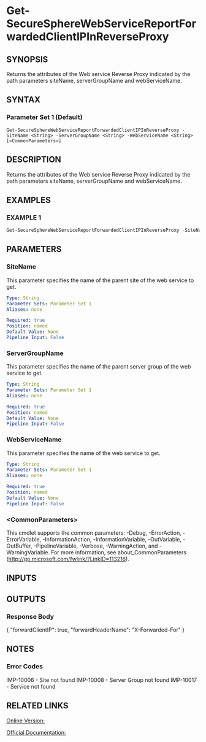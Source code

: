 ﻿# Get-SecureSphereWebServiceReportForwardedClientIPInReverseProxy

## SYNOPSIS
Returns the attributes of the Web service Reverse Proxy indicated by the path parameters siteName, serverGroupName and webServiceName.

## SYNTAX

### Parameter Set 1 (Default)
```
Get-SecureSphereWebServiceReportForwardedClientIPInReverseProxy -SiteName <String> -ServerGroupName <String> -WebServiceName <String> [<CommonParameters>]
```

## DESCRIPTION
Returns the attributes of the Web service Reverse Proxy indicated by the path parameters siteName, serverGroupName and webServiceName.

## EXAMPLES

### EXAMPLE 1

```powershell
Get-SecureSphereWebServiceReportForwardedClientIPInReverseProxy -SiteName "Denver" -ServerGroupName "HR-Prod" -WebServiceName "ODS-WebService"
```

## PARAMETERS

### SiteName
This parameter specifies the name of the parent site of the web service to get.

```yaml
Type: String
Parameter Sets: Parameter Set 1
Aliases: none

Required: true
Position: named
Default Value: None
Pipeline Input: False
```

### ServerGroupName
This parameter specifies the name of the parent server group of the web service to get.

```yaml
Type: String
Parameter Sets: Parameter Set 1
Aliases: none

Required: true
Position: named
Default Value: None
Pipeline Input: False
```

### WebServiceName
This parameter specifies the name of the web service to get.

```yaml
Type: String
Parameter Sets: Parameter Set 1
Aliases: none

Required: true
Position: named
Default Value: None
Pipeline Input: False
```

### \<CommonParameters\>
This cmdlet supports the common parameters: -Debug, -ErrorAction, -ErrorVariable, -InformationAction, -InformationVariable, -OutVariable, -OutBuffer, -PipelineVariable, -Verbose, -WarningAction, and -WarningVariable. For more information, see about_CommonParameters (http://go.microsoft.com/fwlink/?LinkID=113216).

## INPUTS

## OUTPUTS

### Response Body
{
"forwardClientIP": true,
"forwardHeaderName": "X-Forwarded-For"
}

## NOTES

### Error Codes
IMP-10006 - Site not found
IMP-10008 - Server Group not found
IMP-10017 - Service not found

## RELATED LINKS

[Online Version:](https://github.com/akshinmustafayev/Documentation/MD)

[Official Documentation:](https://docs.imperva.com/bundle/v13.6-api-reference-guide/page/61858.htm)



